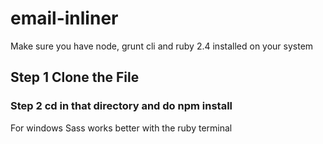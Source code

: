 # email-inliner
Make sure you have node, grunt cli and ruby 2.4 installed on your system

<h2>Step 1 Clone the File</h2>
<h3>Step 2 cd in that directory and do <strong>npm install</strong></h3>
<p>For windows Sass works better with the ruby terminal</p>
